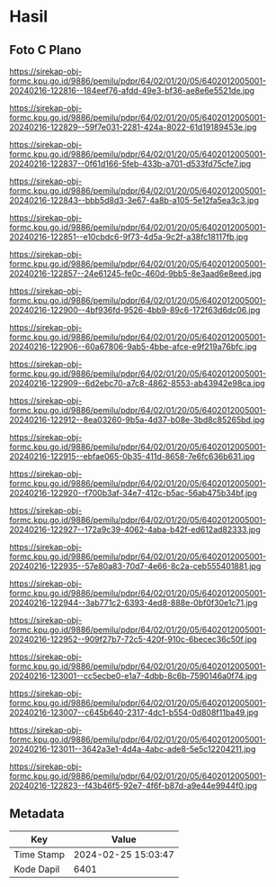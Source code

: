 # Hasil

## Foto C Plano

https://sirekap-obj-formc.kpu.go.id/9886/pemilu/pdpr/64/02/01/20/05/6402012005001-20240216-122816--184eef76-afdd-49e3-bf36-ae8e6e5521de.jpg

https://sirekap-obj-formc.kpu.go.id/9886/pemilu/pdpr/64/02/01/20/05/6402012005001-20240216-122829--59f7e031-2281-424a-8022-61d19189453e.jpg

https://sirekap-obj-formc.kpu.go.id/9886/pemilu/pdpr/64/02/01/20/05/6402012005001-20240216-122837--0f61d166-5feb-433b-a701-d533fd75cfe7.jpg

https://sirekap-obj-formc.kpu.go.id/9886/pemilu/pdpr/64/02/01/20/05/6402012005001-20240216-122843--bbb5d8d3-3e67-4a8b-a105-5e12fa5ea3c3.jpg

https://sirekap-obj-formc.kpu.go.id/9886/pemilu/pdpr/64/02/01/20/05/6402012005001-20240216-122851--e10cbdc6-9f73-4d5a-9c2f-a38fc18117fb.jpg

https://sirekap-obj-formc.kpu.go.id/9886/pemilu/pdpr/64/02/01/20/05/6402012005001-20240216-122857--24e61245-fe0c-460d-9bb5-8e3aad6e8eed.jpg

https://sirekap-obj-formc.kpu.go.id/9886/pemilu/pdpr/64/02/01/20/05/6402012005001-20240216-122900--4bf936fd-9526-4bb9-89c6-172f63d6dc06.jpg

https://sirekap-obj-formc.kpu.go.id/9886/pemilu/pdpr/64/02/01/20/05/6402012005001-20240216-122906--60a67806-9ab5-4bbe-afce-e9f219a76bfc.jpg

https://sirekap-obj-formc.kpu.go.id/9886/pemilu/pdpr/64/02/01/20/05/6402012005001-20240216-122909--6d2ebc70-a7c8-4862-8553-ab43942e98ca.jpg

https://sirekap-obj-formc.kpu.go.id/9886/pemilu/pdpr/64/02/01/20/05/6402012005001-20240216-122912--8ea03260-9b5a-4d37-b08e-3bd8c85265bd.jpg

https://sirekap-obj-formc.kpu.go.id/9886/pemilu/pdpr/64/02/01/20/05/6402012005001-20240216-122915--ebfae065-0b35-411d-8658-7e6fc636b631.jpg

https://sirekap-obj-formc.kpu.go.id/9886/pemilu/pdpr/64/02/01/20/05/6402012005001-20240216-122920--f700b3af-34e7-412c-b5ac-56ab475b34bf.jpg

https://sirekap-obj-formc.kpu.go.id/9886/pemilu/pdpr/64/02/01/20/05/6402012005001-20240216-122927--172a9c39-4062-4aba-b42f-ed612ad82333.jpg

https://sirekap-obj-formc.kpu.go.id/9886/pemilu/pdpr/64/02/01/20/05/6402012005001-20240216-122935--57e80a83-70d7-4e66-8c2a-ceb555401881.jpg

https://sirekap-obj-formc.kpu.go.id/9886/pemilu/pdpr/64/02/01/20/05/6402012005001-20240216-122944--3ab771c2-6393-4ed8-888e-0bf0f30e1c71.jpg

https://sirekap-obj-formc.kpu.go.id/9886/pemilu/pdpr/64/02/01/20/05/6402012005001-20240216-122952--909f27b7-72c5-420f-910c-6becec36c50f.jpg

https://sirekap-obj-formc.kpu.go.id/9886/pemilu/pdpr/64/02/01/20/05/6402012005001-20240216-123001--cc5ecbe0-e1a7-4dbb-8c6b-7590146a0f74.jpg

https://sirekap-obj-formc.kpu.go.id/9886/pemilu/pdpr/64/02/01/20/05/6402012005001-20240216-123007--c645b640-2317-4dc1-b554-0d808f11ba49.jpg

https://sirekap-obj-formc.kpu.go.id/9886/pemilu/pdpr/64/02/01/20/05/6402012005001-20240216-123011--3642a3e1-4d4a-4abc-ade8-5e5c12204211.jpg

https://sirekap-obj-formc.kpu.go.id/9886/pemilu/pdpr/64/02/01/20/05/6402012005001-20240216-122823--f43b46f5-92e7-4f6f-b87d-a9e44e9944f0.jpg


## Metadata

| Key        | Value               |
| ---------- | ------------------- |
| Time Stamp | 2024-02-25 15:03:47 |
| Kode Dapil | 6401                |



